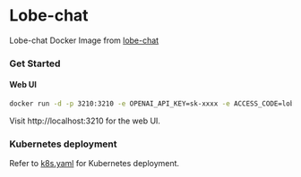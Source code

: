 # Lobe-chat

Lobe-chat Docker Image from [lobe-chat](https://hub.docker.com/r/lobehub/lobe-chat)

### Get Started

#### Web UI

```bash
docker run -d -p 3210:3210 -e OPENAI_API_KEY=sk-xxxx -e ACCESS_CODE=lobe66 --name lobe-chat --restart always lobehub/lobe-chat
```

Visit http://localhost:3210 for the web UI.

### Kubernetes deployment

Refer to [k8s.yaml](https://github.com/z-george-ma/ai-tools/blob/main/lobe-chat/k8s.yaml) for Kubernetes deployment.
